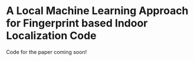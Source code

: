 # A Local Machine Learning Approach for Fingerprint based Indoor Localization Code
Code for the paper coming soon!
